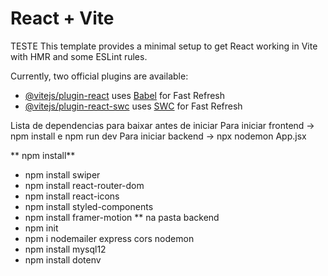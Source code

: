 
# React + Vite
TESTE
This template provides a minimal setup to get React working in Vite with HMR and some ESLint rules.

Currently, two official plugins are available:

- [@vitejs/plugin-react](https://github.com/vitejs/vite-plugin-react/blob/main/packages/plugin-react/README.md) uses [Babel](https://babeljs.io/) for Fast Refresh
- [@vitejs/plugin-react-swc](https://github.com/vitejs/vite-plugin-react-swc) uses [SWC](https://swc.rs/) for Fast Refresh


Lista de dependencias para baixar antes de iniciar
Para iniciar frontend -> npm install e npm run dev
Para iniciar backend -> npx nodemon App.jsx

** npm install**

- npm install swiper
- npm install react-router-dom
- npm install react-icons
- npm install styled-components
- npm install framer-motion
** na pasta backend
- npm init
- npm i nodemailer express cors nodemon
- npm install mysql12
- npm install dotenv
